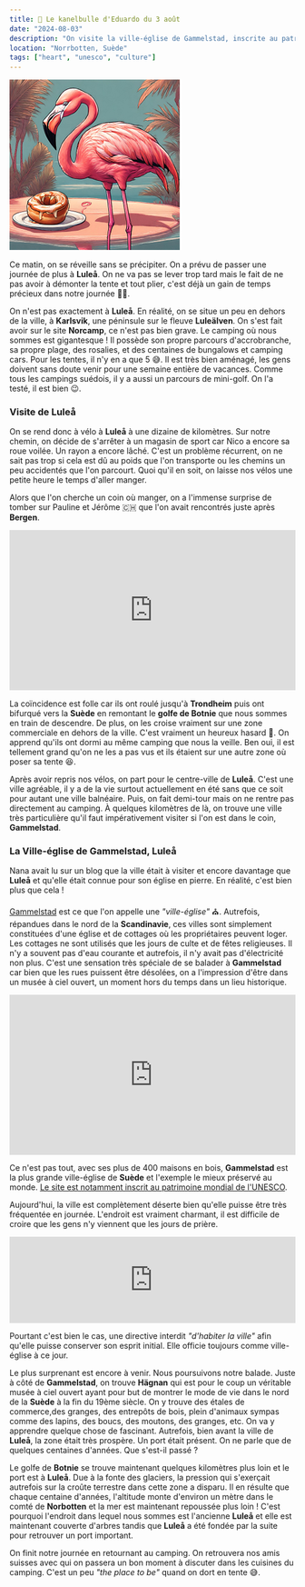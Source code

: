 ```yaml
---
title: 🥮 Le kanelbulle d'Eduardo du 3 août
date: "2024-08-03"
description: "On visite la ville-église de Gammelstad, inscrite au patrimoine mondial de l'UNESCO !"
location: "Norrbotten, Suède"
tags: ["heart", "unesco", "culture"]
---
```


![Kanelbullar d'Eduardo](../kanelbullar_eduardo.png)

Ce matin, on se réveille sans se précipiter. On a prévu de passer une journée de plus à **Luleå**. On ne va pas se lever trop tard mais le fait de ne pas avoir à démonter la tente et tout plier, c'est déjà un gain de temps précieux dans notre journée 👌🏼.

On n'est pas exactement à **Luleå**. En réalité, on se situe un peu en dehors de la ville, à **Karlsvik**, une péninsule sur le fleuve **Luleälven**. On s'est fait avoir sur le site **Norcamp**, ce n'est pas bien grave. Le camping où nous sommes est gigantesque ! Il possède son propre parcours d'accrobranche, sa propre plage, des rosalies, et des centaines de bungalows et camping cars. Pour les tentes, il n'y en a que 5 😅. Il est très bien aménagé, les gens doivent sans doute venir pour une semaine entière de vacances. Comme tous les campings suédois, il y a aussi un parcours de mini-golf. On l'a testé, il est bien 😉.

### Visite de Luleå

On se rend donc à vélo à **Luleå** à une dizaine de kilomètres. Sur notre chemin, on décide de s'arrêter à un magasin de sport car Nico a encore sa roue voilée. Un rayon a encore lâché. C'est un problème récurrent, on ne sait pas trop si cela est dû au poids que l'on transporte ou les chemins un peu accidentés que l'on parcourt. Quoi qu'il en soit, on laisse nos vélos une petite heure le temps d'aller manger.

Alors que l'on cherche un coin où manger, on a l'immense surprise de tomber sur Pauline et Jérôme <span class="d-emoji">🇨🇭</span> que l'on avait rencontrés juste après **Bergen**.

<div style="width: 100%; height: 0; position: relative; padding-bottom: 56%;"><iframe src="https://giphy.com/embed/WuGSL4LFUMQU" style="top: 0; left: 0; width: 100%; height: 100%; position: absolute; border: 0;" allowfullscreen scrolling="no" allow="encrypted-media;" class="giphy-embed"></iframe></div>

La coïncidence est folle car ils ont roulé jusqu'à **Trondheim** puis ont bifurqué vers la **Suède** en remontant le **golfe de Botnie** que nous sommes en train de descendre. De plus, on les croise vraiment sur une zone commerciale en dehors de la ville. C'est vraiment un heureux hasard 🤗. On apprend qu'ils ont dormi au même camping que nous la veille. Ben oui, il est tellement grand qu'on ne les a pas vus et ils étaient sur une autre zone où poser sa tente 😆.

Après avoir repris nos vélos, on part pour le centre-ville de **Luleå**. C'est une ville agréable, il y a de la vie surtout actuellement en été sans que ce soit pour autant une ville balnéaire. Puis, on fait demi-tour mais on ne rentre pas directement au camping. À quelques kilomètres de là, on trouve une ville très particulière qu'il faut impérativement visiter si l'on est dans le coin, **Gammelstad**.

### La Ville-église de Gammelstad, Luleå

Nana avait lu sur un blog que la ville était à visiter et encore davantage que **Luleå** et qu'elle était connue pour son église en pierre. En réalité, c'est bien plus que cela !

[Gammelstad](https://visitgammelstad.se/engelska/gammelstad.4.58c7a8e17f026b314f9066.html) est ce que l'on appelle une _"ville-église"_ ⛪. Autrefois, répandues dans le nord de la **Scandinavie**, ces villes sont simplement constituées d'une église et de cottages où les propriétaires peuvent loger. Les cottages ne sont utilisés que les jours de culte et de fêtes religieuses. Il n'y a souvent pas d'eau courante et autrefois, il n'y avait pas d'électricité non plus. C'est une sensation très spéciale de se balader à **Gammelstad** car bien que les rues puissent être désolées, on a l'impression d'être dans un musée à ciel ouvert, un moment hors du temps dans un lieu historique.

<div style="width: 100%; height: 0; position: relative; padding-bottom: 56%;"><iframe src="https://giphy.com/embed/Dd7gLPrIgVaaNRl0NE" style="top: 0; left: 0; width: 100%; height: 100%; position: absolute; border: 0;" allowfullscreen scrolling="no" allow="encrypted-media;" class="giphy-embed"></iframe></div>

Ce n'est pas tout, avec ses plus de 400 maisons en bois, **Gammelstad** est la plus grande ville-église de **Suède** et l'exemple le mieux préservé au monde. [Le site est notamment inscrit au patrimoine mondial de l'UNESCO](https://whc.unesco.org/fr/list/762/).

Aujourd'hui, la ville est complètement déserte bien qu'elle puisse être très fréquentée en journée. L'endroit est vraiment charmant, il est difficile de croire que les gens n'y viennent que les jours de prière.

<div style="left: 0; width: 100%; height: 152px; position: relative;"><iframe src="https://open.spotify.com/embed/track/3NfxSdJnVdon1axzloJgba?utm_source=oembed" style="top: 0; left: 0; width: 100%; height: 100%; position: absolute; border: 0;" allowfullscreen allow="clipboard-write; encrypted-media; fullscreen; picture-in-picture;"></iframe></div>

Pourtant c'est bien le cas, une directive interdit _"d'habiter la ville"_ afin qu'elle puisse conserver son esprit initial. Elle officie toujours comme ville-église à ce jour.

Le plus surprenant est encore à venir. Nous poursuivons notre balade. Juste à côté de **Gammelstad**, on trouve **Hägnan** qui est pour le coup un véritable musée à ciel ouvert ayant pour but de montrer le mode de vie dans le nord de la **Suède** à la fin du 19ème siècle. On y trouve des étales de commerce,des granges, des entrepôts de bois, plein d'animaux sympas comme des lapins, des boucs, des moutons, des granges, etc. On va y apprendre quelque chose de fascinant. Autrefois, bien avant la ville de **Luleå**, la zone était très prospère. Un port était présent. On ne parle que de quelques centaines d'années. Que s'est-il passé ?

Le golfe de **Botnie** se trouve maintenant quelques kilomètres plus loin et le port est à **Luleå**. Due à la fonte des glaciers, la pression qui s'exerçait autrefois sur la croûte terrestre dans cette zone a disparu. Il en résulte que chaque centaine d'années, l'altitude monte d'environ un mètre dans le comté de **Norbotten** et la mer est maintenant repoussée plus loin ! C'est pourquoi l'endroit dans lequel nous sommes est l'ancienne **Luleå** et elle est maintenant couverte d'arbres tandis que **Luleå** a été fondée par la suite pour retrouver un port important.

On finit notre journée en retournant au camping. On retrouvera nos amis suisses avec qui on passera un bon moment à discuter dans les cuisines du camping. C'est un peu _"the place to be"_ quand on dort en tente 😅.
